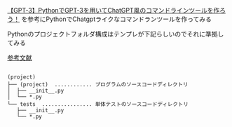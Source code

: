 [【GPT-3】PythonでGPT-3を用いてChatGPT風のコマンドラインツールを作ろう！](https://aiacademy.jp/media/?p=3559) を参考にPythonでChatgptライクなコマンドランツールを作ってみる


Pythonのプロジェクトフォルダ構成はテンプレが下記らしいのでそれに準拠してみる

[参考文献](https://rinatz.github.io/python-book/ch04-07-project-structures/) 

```

(project)
├── (project)  ............ プログラムのソースコードディレクトリ
│  ├── __init__.py
│  └── *.py
└── tests  ................ 単体テストのソースコードディレクトリ
   ├── __init__.py
   └── *.py

```